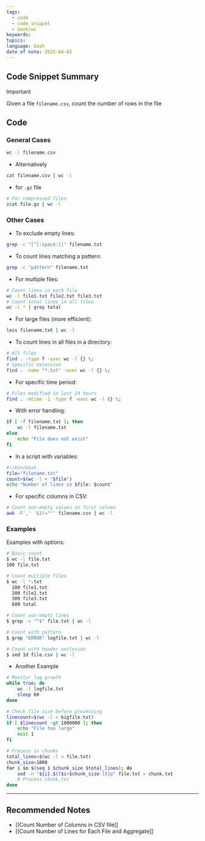 ```yaml
---
tags:
  - code
  - code_snippet
  - bash/wc
keywords: 
topics: 
language: bash
date of note: 2025-04-02
---
```


## Code Snippet Summary

>[!important]
>Given a file `filename.csv`, count the number of rows in the file 


## Code

### General Cases

```bash
wc -l filename.csv
```

- Alternatively

```bash
cat filename.csv | wc -l
```

- for `.gz` file

```bash
# For compressed files 
zcat file.gz | wc -l
```


### Other Cases

- To exclude empty lines:

```bash
grep -c "[^[:space:]]" filename.txt
```


- To count lines matching a pattern:

```bash
grep -c "pattern" filename.txt
```


- For multiple files:

```bash
# Count lines in each file 
wc -l file1.txt file2.txt file3.txt  
# Count total lines in all files 
wc -l * | grep total
```


- For large files (more efficient):

```bash
less filename.txt | wc -l
```


- To count lines in all files in a directory:

```bash
# All files 
find . -type f -exec wc -l {} \;  
# Specific extension 
find . -name "*.txt" -exec wc -l {} \;
```

- For specific time period:

```bash
# Files modified in last 24 hours 
find . -mtime -1 -type f -exec wc -l {} \;
```


- With error handling:

```bash
if [ -f filename.txt ]; then     
	wc -l filename.txt 
else     
	echo "File does not exist" 
fi
```


- In a script with variables:

```bash
#!/bin/bash
file="filename.txt"
count=$(wc -l < "$file")
echo "Number of lines in $file: $count"
```


- For specific columns in CSV:

```bash
# Count non-empty values in first column 
awk -F',' '$1!=""' filename.csv | wc -l
```

    


### Examples

Examples with options:

```bash
# Basic count
$ wc -l file.txt
100 file.txt

# Count multiple files
$ wc -l *.txt
  100 file1.txt
  200 file2.txt
  300 file3.txt
  600 total

# Count non-empty lines
$ grep -v "^$" file.txt | wc -l

# Count with pattern
$ grep "ERROR" logfile.txt | wc -l

# Count with header exclusion
$ sed 1d file.csv | wc -l

```

- Another Example

```bash
# Monitor log growth
while true; do
    wc -l logfile.txt
    sleep 60
done

# Check file size before processing
linecount=$(wc -l < bigfile.txt)
if [ $linecount -gt 1000000 ]; then
    echo "File too large"
    exit 1
fi

# Process in chunks
total_lines=$(wc -l < file.txt)
chunk_size=1000
for i in $(seq 1 $chunk_size $total_lines); do
    sed -n "${i},$(($i+$chunk_size-1))p" file.txt > chunk.txt
    # Process chunk.txt
done

```



-----------
##  Recommended Notes


- [[Count Number of Columns in CSV file]]
- [[Count Number of Lines for Each File and Aggregate]]
